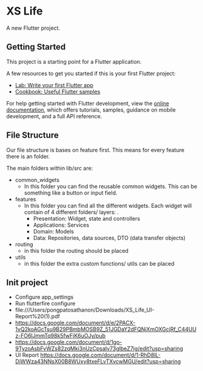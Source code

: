 # XS Life

A new Flutter project.

## Getting Started

This project is a starting point for a Flutter application.

A few resources to get you started if this is your first Flutter project:

- [Lab: Write your first Flutter app](https://docs.flutter.dev/get-started/codelab)
- [Cookbook: Useful Flutter samples](https://docs.flutter.dev/cookbook)

For help getting started with Flutter development, view the
[online documentation](https://docs.flutter.dev/), which offers tutorials,
samples, guidance on mobile development, and a full API reference.

## File Structure
Our file structure is bases on feature first. This means for every feature there is an folder.

The main folders within lib/src are:
- common_widgets
  - In this folder you can find the reusable common widgets. This can be something like a button or input field.
- features
  - In this folder you can find all the different widgets. Each widget will contain of 4 different folders/ layers: .
    - Presentation: Widget, state and controllers
    - Applications: Services
    - Domain: Models
    - Data: Repositories, data sources, DTO (data transfer objects)
- routing
  - in this folder the routing should be placed
- utils
  - in this folder the extra custom functions/ utils can be placed

## Init project
- Configure app_settings
- Run flutterfire configure
- file:///Users/pongpatosathanon/Downloads/XS_Life_UI-Report%20(1).pdf
- https://docs.google.com/document/d/e/2PACX-1vQ2koAGcTsu9B29PBmbMOSB9Z_51JGDaY2dFQNjXmOXGcjRf_C44UUz-FO6lJmmTq98k5fwFjK6uOJy/pub
- https://docs.google.com/document/d/1go-9TyzoAsbFvWZs82zqMki3nUzCpsaIv73glbeZ7ig/edit?usp=sharing
- UI Report
https://docs.google.com/document/d/1-RhD8lL-DiWWza43NNsX00B8WUxy8txeFLvTXvcwMGU/edit?usp=sharing
